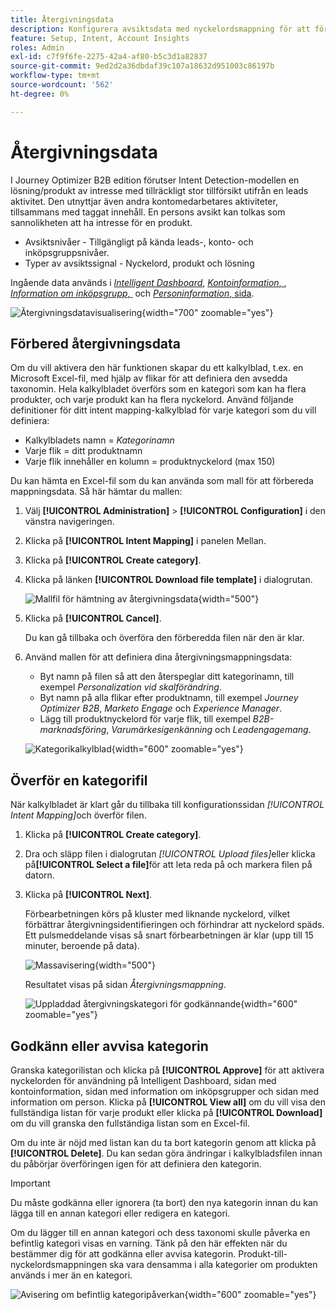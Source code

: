 ```yaml
---
title: Återgivningsdata
description: Konfigurera avsiktsdata med nyckelordsmappning för att förutsäga kundernas intresse och få inköpssignaler för kontobaserad marknadsföring i Journey Optimizer B2B edition.
feature: Setup, Intent, Account Insights
roles: Admin
exl-id: c7f9f6fe-2275-42a4-af80-b5c3d1a82837
source-git-commit: 9ed2d2a36dbdaf39c107a18632d951003c86197b
workflow-type: tm+mt
source-wordcount: '562'
ht-degree: 0%

---
```


# Återgivningsdata

I Journey Optimizer B2B edition förutser Intent Detection-modellen en lösning/produkt av intresse med tillräckligt stor tillförsikt utifrån en leads aktivitet. Den utnyttjar även andra kontomedarbetares aktiviteter, tillsammans med taggat innehåll. En persons avsikt kan tolkas som sannolikheten att ha intresse för en produkt.

* Avsiktsnivåer - Tillgängligt på kända leads-, konto- och inköpsgruppsnivåer.
* Typer av avsiktssignal - Nyckelord, produkt och lösning

Ingående data används i [_Intelligent Dashboard_](../dashboards/intelligent-dashboard.md), [_Kontoinformation_, &#x200B;](../accounts/account-details.md), [_Information om inköpsgrupp_, &#x200B;](../buying-groups/buying-group-details.md) och [_Personinformation_, sida](../accounts/person-details.md).

![Återgivningsdatavisualisering](../data/assets/intent-data-visualization.png){width="700" zoomable="yes"}

## Förbered återgivningsdata

Om du vill aktivera den här funktionen skapar du ett kalkylblad, t.ex. en Microsoft Excel-fil, med hjälp av flikar för att definiera den avsedda taxonomin. Hela kalkylbladet överförs som en kategori som kan ha flera produkter, och varje produkt kan ha flera nyckelord. Använd följande definitioner för ditt intent mapping-kalkylblad för varje kategori som du vill definiera:

* Kalkylbladets namn = _Kategorinamn_
* Varje flik = ditt produktnamn
* Varje flik innehåller en kolumn = produktnyckelord (max 150)

Du kan hämta en Excel-fil som du kan använda som mall för att förbereda mappningsdata. Så här hämtar du mallen:

1. Välj **[!UICONTROL Administration]** > **[!UICONTROL Configuration]** i den vänstra navigeringen.

1. Klicka på **[!UICONTROL Intent Mapping]** i panelen Mellan.

1. Klicka på **[!UICONTROL Create category]**.

1. Klicka på länken **[!UICONTROL Download file template]** i dialogrutan.

   ![Mallfil för hämtning av återgivningsdata](./assets/intent-data-upload-files.png){width="500"}

1. Klicka på **[!UICONTROL Cancel]**.

   Du kan gå tillbaka och överföra den förberedda filen när den är klar.

1. Använd mallen för att definiera dina återgivningsmappningsdata:

   * Byt namn på filen så att den återspeglar ditt kategorinamn, till exempel _Personalization vid skalförändring_.
   * Byt namn på alla flikar efter produktnamn, till exempel _Journey Optimizer B2B_, _Marketo Engage_ och _Experience Manager_.
   * Lägg till produktnyckelord för varje flik, till exempel _B2B-marknadsföring_, _Varumärkesigenkänning_ och _Leadengagemang_.

   ![Kategorikalkylblad](./assets/intent-category-spreadsheet.png){width="600" zoomable="yes"}

## Överför en kategorifil

När kalkylbladet är klart går du tillbaka till konfigurationssidan _[!UICONTROL Intent Mapping]_&#x200B;och överför filen.

1. Klicka på **[!UICONTROL Create category]**.

1. Dra och släpp filen i dialogrutan _[!UICONTROL Upload files]_&#x200B;eller klicka på&#x200B;**[!UICONTROL Select a file]**&#x200B;för att leta reda på och markera filen på datorn.

1. Klicka på **[!UICONTROL Next]**.

   Förbearbetningen körs på kluster med liknande nyckelord, vilket förbättrar återgivningsidentifieringen och förhindrar att nyckelord späds. Ett pulsmeddelande visas så snart förbearbetningen är klar (upp till 15 minuter, beroende på data).

   ![Massavisering](./assets/intent-data-upload-files-pre-process.png){width="500"}

   Resultatet visas på sidan _Återgivningsmappning_.

   ![Uppladdad återgivningskategori för godkännande](./assets/intent-data-category-approve.png){width="600" zoomable="yes"}

## Godkänn eller avvisa kategorin

Granska kategorilistan och klicka på **[!UICONTROL Approve]** för att aktivera nyckelorden för användning på Intelligent Dashboard, sidan med kontoinformation, sidan med information om inköpsgrupper och sidan med information om person. Klicka på **[!UICONTROL View all]** om du vill visa den fullständiga listan för varje produkt eller klicka på **[!UICONTROL Download]** om du vill granska den fullständiga listan som en Excel-fil.

Om du inte är nöjd med listan kan du ta bort kategorin genom att klicka på **[!UICONTROL Delete]**. Du kan sedan göra ändringar i kalkylbladsfilen innan du påbörjar överföringen igen för att definiera den kategorin.

>[!IMPORTANT]
>
>Du måste godkänna eller ignorera (ta bort) den nya kategorin innan du kan lägga till en annan kategori eller redigera en kategori.

Om du lägger till en annan kategori och dess taxonomi skulle påverka en befintlig kategori visas en varning. Tänk på den här effekten när du bestämmer dig för att godkänna eller avvisa kategorin. Produkt-till-nyckelordsmappningen ska vara densamma i alla kategorier om produkten används i mer än en kategori.

![Avisering om befintlig kategoripåverkan](./assets/intent-data-category-overlap.png){width="600" zoomable="yes"}
